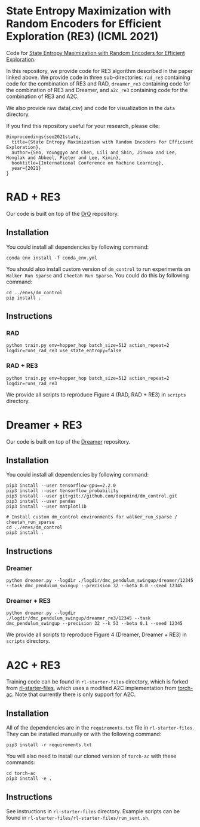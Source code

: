 # State Entropy Maximization with Random Encoders for Efficient Exploration (RE3) (ICML 2021)

Code for [State Entropy Maximization with Random Encoders for Efficient Exploration](https://arxiv.org/abs/2102.09430).

In this repository, we provide code for RE3 algorithm described in the paper linked above. We provide code in three sub-directories: `rad_re3` containing code for the combination of RE3 and RAD, `dreamer_re3` containing code for the combination of RE3 and Dreamer, and `a2c_re3` containing code for the combination of RE3 and A2C.

We also provide raw data(.csv) and code for visualization in the `data` directory.

If you find this repository useful for your research, please cite:
```
@inproceedings{seo2021state,
  title={State Entropy Maximization with Random Encoders for Efficient Exploration},
  author={Seo, Younggyo and Chen, Lili and Shin, Jinwoo and Lee, Honglak and Abbeel, Pieter and Lee, Kimin},
  booktitle={International Conference on Machine Learning},
  year={2021}
}
```

# RAD + RE3
Our code is built on top of the [DrQ](https://github.com/denisyarats/drq) repository. 

## Installation
You could install all dependencies by following command:

```
conda env install -f conda_env.yml
```

You should also install custom version of `dm_control` to run experiments on `Walker Run Sparse` and `Cheetah Run Sparse`. You could do this by following command:

```
cd ../envs/dm_control
pip install .
```

## Instructions
### RAD
```
python train.py env=hopper_hop batch_size=512 action_repeat=2 logdir=runs_rad_re3 use_state_entropy=false
```

### RAD + RE3
```
python train.py env=hopper_hop batch_size=512 action_repeat=2 logdir=runs_rad_re3
```

We provide all scripts to reproduce Figure 4 (RAD, RAD + RE3) in `scripts` directory.


# Dreamer + RE3
Our code is built on top of the [Dreamer](https://github.com/danijar/dreamer) repository.

## Installation

You could install all dependencies by following command:

```
pip3 install --user tensorflow-gpu==2.2.0
pip3 install --user tensorflow_probability
pip3 install --user git+git://github.com/deepmind/dm_control.git
pip3 install --user pandas
pip3 install --user matplotlib

# Install custom dm_control environments for walker_run_sparse / cheetah_run_sparse
cd ../envs/dm_control
pip3 install .
```

## Instructions
### Dreamer
```
python dreamer.py --logdir ./logdir/dmc_pendulum_swingup/dreamer/12345 --task dmc_pendulum_swingup --precision 32 --beta 0.0 --seed 12345
```

### Dreamer + RE3
```
python dreamer.py --logdir ./logdir/dmc_pendulum_swingup/dreamer_re3/12345 --task dmc_pendulum_swingup --precision 32 --k 53 --beta 0.1 --seed 12345
```

We provide all scripts to reproduce Figure 4 (Dreamer, Dreamer + RE3) in `scripts` directory.

# A2C + RE3
Training code can be found in `rl-starter-files` directory, which is forked from [rl-starter-files](https://github.com/lcswillems/rl-starter-files), which uses a modified A2C implementation from [torch-ac](https://github.com/lcswillems/torch-ac). Note that currently there is only support for A2C.

## Installation 

All of the dependencies are in the `requirements.txt` file in `rl-starter-files`. They can be installed manually or with the following command:

```
pip3 install -r requirements.txt
```

You will also need to install our cloned version of `torch-ac` with these commands:

```
cd torch-ac
pip3 install -e .
```

## Instructions
See instructions in `rl-starter-files` directory. Example scripts can be found in `rl-starter-files/rl-starter-files/run_sent.sh`.
